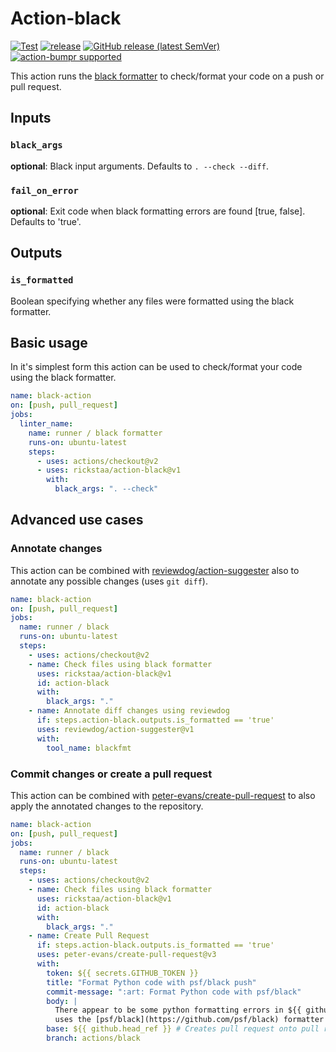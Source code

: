 # Action-black

[![Test](https://github.com/rickstaa/action-black/workflows/Test/badge.svg)](https://github.com/rickstaa/action-black/actions?query=workflow%3ATest)
[![release](https://github.com/rickstaa/action-black/workflows/release/badge.svg)](https://github.com/rickstaa/action-black/actions?query=workflow%3Arelease)
[![GitHub release (latest SemVer)](https://img.shields.io/github/v/release/rickstaa/action-black?logo=github\&sort=semver)](https://github.com/rickstaa/action-black/releases)
[![action-bumpr supported](https://img.shields.io/badge/bumpr-supported-ff69b4?logo=github\&link=https://github.com/haya14busa/action-bumpr)](https://github.com/haya14busa/action-bumpr)

This action runs the [black formatter](https://github.com/psf/black) to check/format your code on a push or pull request.

## Inputs

### `black_args`

**optional**: Black input arguments. Defaults to `. --check --diff`.

### `fail_on_error`

**optional**: Exit code when black formatting errors are found \[true, false]. Defaults to 'true'.

## Outputs

### `is_formatted`

Boolean specifying whether any files were formatted using the black formatter.

## Basic usage

In it's simplest form this action can be used to check/format your code using the black formatter.

```yaml
name: black-action
on: [push, pull_request]
jobs:
  linter_name:
    name: runner / black formatter
    runs-on: ubuntu-latest
    steps:
      - uses: actions/checkout@v2
      - uses: rickstaa/action-black@v1
        with:
          black_args: ". --check"
```

## Advanced use cases

### Annotate changes

This action can be combined with [reviewdog/action-suggester](https://github.com/reviewdog/action-suggester) also to annotate any possible changes (uses `git diff`).

```yaml
name: black-action
on: [push, pull_request]
jobs:
  name: runner / black
  runs-on: ubuntu-latest
  steps:
    - uses: actions/checkout@v2
    - name: Check files using black formatter
      uses: rickstaa/action-black@v1
      id: action-black
      with:
        black_args: "."
    - name: Annotate diff changes using reviewdog
      if: steps.action-black.outputs.is_formatted == 'true'
      uses: reviewdog/action-suggester@v1
      with:
        tool_name: blackfmt
```

### Commit changes or create a pull request

This action can be combined with [peter-evans/create-pull-request](https://github.com/peter-evans/create-pull-request) to also apply the annotated changes to the repository.

```yaml
name: black-action
on: [push, pull_request]
jobs:
  name: runner / black
  runs-on: ubuntu-latest
  steps:
    - uses: actions/checkout@v2
    - name: Check files using black formatter
      uses: rickstaa/action-black@v1
      id: action-black
      with:
        black_args: "."
    - name: Create Pull Request
      if: steps.action-black.outputs.is_formatted == 'true'
      uses: peter-evans/create-pull-request@v3
      with:
        token: ${{ secrets.GITHUB_TOKEN }}
        title: "Format Python code with psf/black push"
        commit-message: ":art: Format Python code with psf/black"
        body: |
          There appear to be some python formatting errors in ${{ github.sha }}. This pull request
          uses the [psf/black](https://github.com/psf/black) formatter to fix these issues.
        base: ${{ github.head_ref }} # Creates pull request onto pull request or commit branch
        branch: actions/black
```

